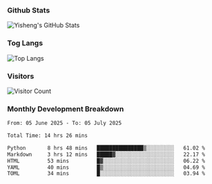 ### Github Stats
![Yisheng's GitHub Stats](https://github-readme-stats-9qabuvhk1-gongyisheng.vercel.app/api?username=gongyisheng&count_private=true&show_icons=true)
### Tog Langs
![Top Langs](https://github-readme-stats-9qabuvhk1-gongyisheng.vercel.app/api/top-langs/?username=gongyisheng&layout=compact)
### Visitors
![Visitor Count](https://profile-counter.glitch.me/gongyisheng/count.svg)
### Monthly Development Breakdown
<!--START_SECTION:waka-->

```txt
From: 05 June 2025 - To: 05 July 2025

Total Time: 14 hrs 26 mins

Python       8 hrs 48 mins   ███████████████▒░░░░░░░░░   61.02 %
Markdown     3 hrs 12 mins   █████▓░░░░░░░░░░░░░░░░░░░   22.17 %
HTML         53 mins         █▓░░░░░░░░░░░░░░░░░░░░░░░   06.22 %
YAML         40 mins         █▒░░░░░░░░░░░░░░░░░░░░░░░   04.69 %
TOML         34 mins         █░░░░░░░░░░░░░░░░░░░░░░░░   03.94 %
```

<!--END_SECTION:waka-->
